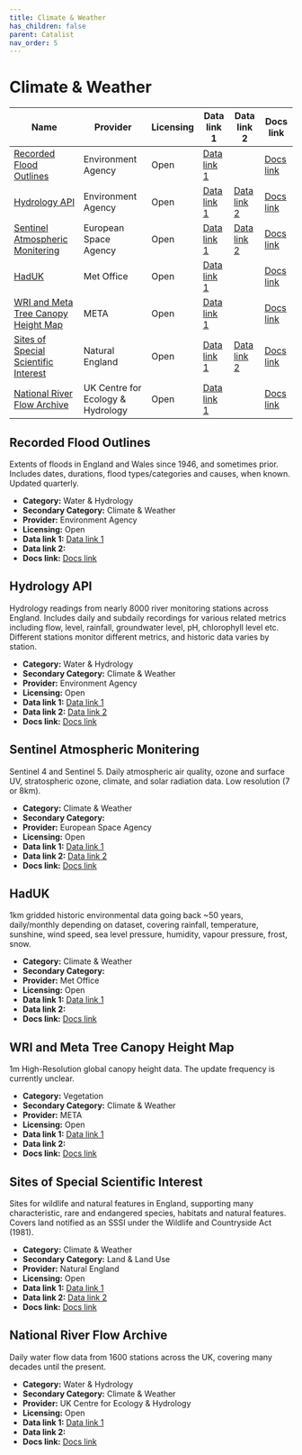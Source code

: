 ```yaml
---
title: Climate & Weather
has_children: false
parent: Catalist
nav_order: 5
---
```


# Climate & Weather

| Name                                                                          | Provider                          | Licensing | Data link 1                                                                                                                            | Data link 2                                                                                                             | Docs link                                                                                                                        |
| ----------------------------------------------------------------------------- | --------------------------------- | --------- | -------------------------------------------------------------------------------------------------------------------------------------- | ----------------------------------------------------------------------------------------------------------------------- | -------------------------------------------------------------------------------------------------------------------------------- |
| [Recorded Flood Outlines](#recorded-flood-outlines)                           | Environment Agency                | Open      | [Data link 1](https://environment.data.gov.uk/explore/8c75e700-d465-11e4-8b5b-f0def148f590?download=True)                              |                                                                                                                         | [Docs link](https://environment.data.gov.uk/dataset/8c75e700-d465-11e4-8b5b-f0def148f590)                                        |
| [Hydrology API](#hydrology-api)                                               | Environment Agency                | Open      | [Data link 1](https://environment.data.gov.uk/hydrology/doc/reference#api-summary)                                                     | [Data link 2](https://environment.data.gov.uk/hydrology/doc/reference#batch-api)                                        | [Docs link](https://environment.data.gov.uk/hydrology/doc/reference)                                                             |
| [Sentinel Atmospheric Monitering](#sentinel-atmospheric-monitering)           | European Space Agency             | Open      | [Data link 1](https://dataspace.copernicus.eu/news/2023-9-28-accessing-sentinel-mission-data-new-copernicus-data-space-ecosystem-apis) | [Data link 2](https://browser.dataspace.copernicus.eu/)                                                                 | [Docs link](https://documentation.dataspace.copernicus.eu/Data/SentinelMissions/Sentinel5P.html)                                 |
| [HadUK](#haduk)                                                               | Met Office                        | Open      | [Data link 1](https://data.ceda.ac.uk/badc/ukmo-hadobs/data/insitu/MOHC/HadOBS/HadUK-Grid)                                             |                                                                                                                         | [Docs link](https://www.metoffice.gov.uk/research/climate/maps-and-data/data/haduk-grid/haduk-grid)                              |
| [WRI and Meta Tree Canopy Height Map](#wri-and-meta-tree-canopy-height-map)   | META                              | Open      | [Data link 1](https://registry.opendata.aws/dataforgood-fb-forests/)                                                                   |                                                                                                                         | [Docs link](https://github.com/facebookresearch/HighResCanopyHeight)                                                             |
| [Sites of Special Scientific Interest](#sites-of-special-scientific-interest) | Natural England                   | Open      | [Data link 1](https://naturalengland-defra.opendata.arcgis.com/datasets/Defra::sites-of-special-scientific-interest-england/explore)   | [Data link 2](https://environment.data.gov.uk/spatialdata/sites-of-special-scientific-interest-england/ogc/features/v1) | [Docs link](https://naturalengland-defra.opendata.arcgis.com/datasets/Defra::sites-of-special-scientific-interest-england/about) |
| [National River Flow Archive](#national-river-flow-archive)                   | UK Centre for Ecology & Hydrology | Open      | [Data link 1](https://nrfaapps.ceh.ac.uk/nrfa/nrfa-api.html)                                                                           |                                                                                                                         | [Docs link](https://nrfa.ceh.ac.uk/)                                                                                             |

## Recorded Flood Outlines

Extents of floods in England and Wales since 1946, and sometimes prior. Includes dates, durations, flood types/categories and causes, when known. Updated quarterly.

- **Category:** Water & Hydrology
- **Secondary Category:** Climate & Weather
- **Provider:** Environment Agency
- **Licensing:** Open
- **Data link 1:** [Data link 1](https://environment.data.gov.uk/explore/8c75e700-d465-11e4-8b5b-f0def148f590?download=True)
- **Data link 2:** 
- **Docs link:** [Docs link](https://environment.data.gov.uk/dataset/8c75e700-d465-11e4-8b5b-f0def148f590)



## Hydrology API

Hydrology readings from nearly 8000 river monitoring stations across England. Includes daily and subdaily recordings for various related metrics including flow, level, rainfall, groundwater level, pH, chlorophyll level etc. Different stations monitor different metrics, and historic data varies by station.

- **Category:** Water & Hydrology
- **Secondary Category:** Climate & Weather
- **Provider:** Environment Agency
- **Licensing:** Open
- **Data link 1:** [Data link 1](https://environment.data.gov.uk/hydrology/doc/reference#api-summary)
- **Data link 2:** [Data link 2](https://environment.data.gov.uk/hydrology/doc/reference#batch-api)
- **Docs link:** [Docs link](https://environment.data.gov.uk/hydrology/doc/reference)



## Sentinel Atmospheric Monitering

Sentinel 4 and Sentinel 5. Daily atmospheric air quality, ozone and surface UV, stratospheric ozone, climate, and solar radiation data. Low resolution (7 or 8km).

- **Category:** Climate & Weather
- **Secondary Category:** 
- **Provider:** European Space Agency
- **Licensing:** Open
- **Data link 1:** [Data link 1](https://dataspace.copernicus.eu/news/2023-9-28-accessing-sentinel-mission-data-new-copernicus-data-space-ecosystem-apis)
- **Data link 2:** [Data link 2](https://browser.dataspace.copernicus.eu/)
- **Docs link:** [Docs link](https://documentation.dataspace.copernicus.eu/Data/SentinelMissions/Sentinel5P.html)



## HadUK

1km gridded historic environmental data going back ~50 years, daily/monthly depending on dataset, covering rainfall, temperature, sunshine, wind speed, sea level pressure, humidity, vapour pressure, frost, snow.

- **Category:** Climate & Weather
- **Secondary Category:** 
- **Provider:** Met Office
- **Licensing:** Open
- **Data link 1:** [Data link 1](https://data.ceda.ac.uk/badc/ukmo-hadobs/data/insitu/MOHC/HadOBS/HadUK-Grid)
- **Data link 2:** 
- **Docs link:** [Docs link](https://www.metoffice.gov.uk/research/climate/maps-and-data/data/haduk-grid/haduk-grid)



## WRI and Meta Tree Canopy Height Map

1m High-Resolution global canopy height data. The update frequency is currently unclear.

- **Category:** Vegetation
- **Secondary Category:** Climate & Weather
- **Provider:** META
- **Licensing:** Open
- **Data link 1:** [Data link 1](https://registry.opendata.aws/dataforgood-fb-forests/)
- **Data link 2:** 
- **Docs link:** [Docs link](https://github.com/facebookresearch/HighResCanopyHeight)



## Sites of Special Scientific Interest

Sites for wildlife and natural features in England, supporting many characteristic, rare and endangered species, habitats and natural features. Covers land notified as an SSSI under the Wildlife and Countryside Act (1981).

- **Category:** Climate & Weather
- **Secondary Category:** Land & Land Use
- **Provider:** Natural England
- **Licensing:** Open
- **Data link 1:** [Data link 1](https://naturalengland-defra.opendata.arcgis.com/datasets/Defra::sites-of-special-scientific-interest-england/explore)
- **Data link 2:** [Data link 2](https://environment.data.gov.uk/spatialdata/sites-of-special-scientific-interest-england/ogc/features/v1)
- **Docs link:** [Docs link](https://naturalengland-defra.opendata.arcgis.com/datasets/Defra::sites-of-special-scientific-interest-england/about)



## National River Flow Archive

Daily water flow data from 1600 stations across the UK, covering many decades until the present.

- **Category:** Water & Hydrology
- **Secondary Category:** Climate & Weather
- **Provider:** UK Centre for Ecology & Hydrology
- **Licensing:** Open
- **Data link 1:** [Data link 1](https://nrfaapps.ceh.ac.uk/nrfa/nrfa-api.html)
- **Data link 2:** 
- **Docs link:** [Docs link](https://nrfa.ceh.ac.uk/)

